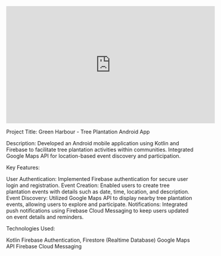  <div style="text-align:center;">
  <iframe width="560" height="315" src="https://github.com/salim84miya/Green-Harbour/assets/114942352/ac2f970f-17d5-4bc6-ae71-9c13936f1a06" frameborder="0" allowfullscreen></iframe>
</div>
                                         
Project Title: Green Harbour - Tree Plantation Android App

Description:
Developed an Android mobile application using Kotlin and Firebase to facilitate tree plantation activities within communities. Integrated Google Maps API for location-based event discovery and participation.

Key Features:

User Authentication: Implemented Firebase authentication for secure user login and registration.
Event Creation: Enabled users to create tree plantation events with details such as date, time, location, and description.
Event Discovery: Utilized Google Maps API to display nearby tree plantation events, allowing users to explore and participate.
Notifications: Integrated push notifications using Firebase Cloud Messaging to keep users updated on event details and reminders.


Technologies Used:

Kotlin
Firebase Authentication, Firestore (Realtime Database)
Google Maps API
Firebase Cloud Messaging





